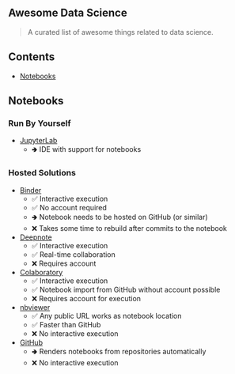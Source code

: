 ##  Awesome Data Science

> A curated list of awesome things related to data science.

## Contents
* [Notebooks](#notebooks)

## Notebooks

### Run By Yourself
* [JupyterLab](https://jupyter.org)
  * 🢂 IDE with support for notebooks

### Hosted Solutions
* [Binder](https://mybinder.org)
  * ✅ Interactive execution 
  * ✅ No account required
  * 🢂 Notebook needs to be hosted on GitHub (or similar)
  * ❌ Takes some time to rebuild after commits to the notebook
* [Deepnote](https://www.deepnote.com)
  * ✅ Interactive execution 
  * ✅ Real-time collaboration
  * ❌ Requires account
* [Colaboratory](https://colab.research.google.com)
  * ✅ Interactive execution 
  * ✅ Notebook import from GitHub without account possible
  * ❌ Requires account for execution
* [nbviewer](https://nbviewer.jupyter.org)
  * ✅ Any public URL works as notebook location
  * ✅ Faster than GitHub
  * ❌ No interactive execution
* [GitHub](https://github.com)
  * 🢂 Renders notebooks from repositories automatically
  * ❌ No interactive execution
